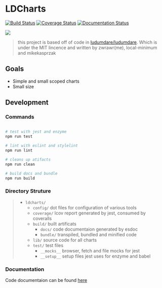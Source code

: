 # LDCharts
[![Build Status](https://travis-ci.com/zwrawr/ldcharts.svg?branch=master)](https://travis-ci.com/zwrawr/ldcharts)
[![Coverage Status](https://coveralls.io/repos/github/zwrawr/ldcharts/badge.svg?branch=master)](https://coveralls.io/github/zwrawr/ldcharts?branch=master)
[![Documentation Status](https://zwrawr.github.io/ldcharts/badge.svg)](https://zwrawr.github.io/ldcharts/)

![](https://zakwest.co.uk/files/Github/ldcharts/chart.png)


> this project is based off of code in [ludumdare/ludumdare](https://github.com/ludumdare/ludumdare). Which is under the MIT lincence and written by zwrawr(me), local-minimum and mikekasprzak

## Goals
 - Simple and small scoped charts
 - Small size

## Development
### Commands

```bash

# test with jest and enzyme
npm run test

# lint with eslint and stylelint
npm run lint

# cleans up atifacts
npm run clean

# build docs and bundle
npm run build

```
### Directory Struture

>- `ldcharts/`
>	- `config/`
>	dot files for configuration of various tools
>	- `coverage/`
>	lcov report generated by jest, consumed by coveralls
>	- `build/`
>	built artificats
>		- `docs/`
>		code documentaion generated by esdoc
>		- `bundle/`
>		transpiled, bundled and minified code
>	- `lib/`
>	source code for all charts
>	- `test/`
>	test files
>		- `__mocks__`
>		browser, fetch and file mocks for jest
>		- `__setup__`
>		setup files jest uses for enzyme and babel

### Documentation

Code documentaion can be found [here](https://zwrawr.github.io/ldcharts/)

